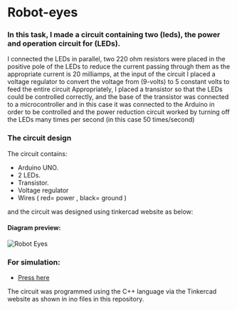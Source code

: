 # Robot-eyes
### In this task, I made a circuit containing two (leds), the power and operation circuit for (LEDs).
I connected the LEDs in parallel, two 220 ohm resistors were placed in the positive pole of the LEDs to reduce the current passing through them as the appropriate current is 20 milliamps, at the input of the circuit I placed a voltage regulator to convert the voltage from (9-volts) to 5 constant volts to feed the entire circuit Appropriately, I placed a transistor so that the LEDs could be controlled correctly, and the base of the transistor was connected to a microcontroller and in this case it was connected to the Arduino in order to be controlled and the power reduction circuit worked by turning off the LEDs many times per second (in this case 50 times/second)
### The circuit design 
The circuit contains:

-  Arduino UNO.
- 2 LEDs.
- Transistor.
- Voltage regulator
- Wires ( red= power , black= ground )
 
and the circuit was designed using tinkercad website as below:
#### Diagram preview:
![Robot Eyes](https://user-images.githubusercontent.com/86317095/128898122-e4e0f99e-1449-4f91-9740-e029aef6f13d.png)




 ### For simulation:
 - [Press here ](https://www.tinkercad.com/things/alM5mwk3yTq-robot-eyes)
 
 The circuit was programmed using the C++ language via the Tinkercad website as shown in ino files in this repository.
